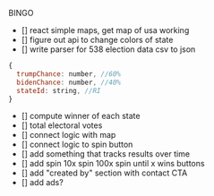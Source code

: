 BINGO

- [] react simple maps, get map of usa working
- [] figure out api to change colors of state
- [] write parser for 538 election data csv to json
```javascript
{
  trumpChance: number, //60%
  bidenChance: number, //40%
  stateId: string, //RI 
}
```
- [] compute winner of each state
- [] total electoral votes
- [] connect logic with map
- [] connect logic to spin button
- [] add something that tracks results over time
- [] add spin 10x spin 100x spin until x wins buttons
- [] add "created by" section with contact CTA
- [] add ads?
